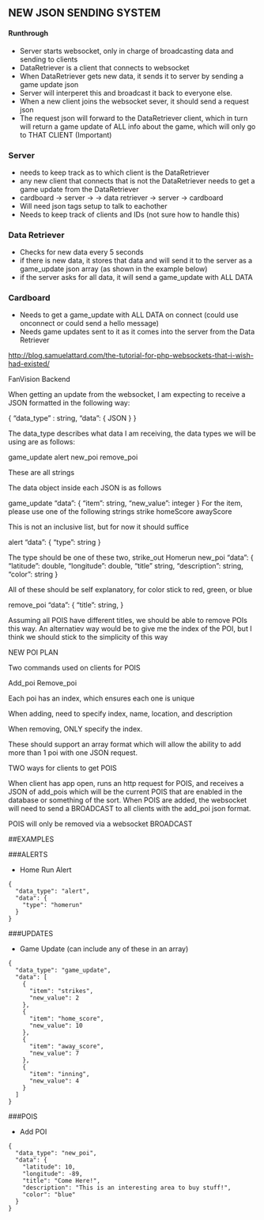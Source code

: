## NEW JSON SENDING SYSTEM

#### Runthrough

- Server starts websocket, only in charge of broadcasting data and sending to clients
- DataRetriever is a client that connects to websocket
- When DataRetriever gets new data, it sends it to server by sending a game update json
- Server will interperet this and broadcast it back to everyone else.
- When a new client joins the websocket sever, it should send a request json
- The request json will forward to the DataRetriever client, which in turn will return a game update of ALL info about the game, which will only go to THAT CLIENT (Important)



### Server
- needs to keep track as to which client is the DataRetriever
- any new client that connects that is not the DataRetriever needs to get a game update from the DataRetriever
- cardboard -> server -> -> data retriever -> server -> cardboard
- Will need json tags setup to talk to eachother
- Needs to keep track of clients and IDs (not sure how to handle this)


### Data Retriever
- Checks for new data every 5 seconds
- if there is new data, it stores that data and will send it to the server as a game_update json array (as shown in the example below)
- if the server asks for all data, it will send a game_update with ALL DATA

### Cardboard
- Needs to get a game_update with ALL DATA on connect (could use onconnect or could send a hello message)
- Needs game updates sent to it as it comes into the server from the Data Retriever



http://blog.samuelattard.com/the-tutorial-for-php-websockets-that-i-wish-had-existed/

FanVision Backend

When getting an update from the websocket, I am expecting to receive a JSON formatted in the following way:

{
	“data_type” : string,
	“data”: {
		JSON
		}
}

The data_type describes what data I am receiving, the data types we will be using are as follows:

game_update
alert
new_poi
remove_poi

These are all strings

The data object inside each JSON is as follows

game_update
“data”: {
	“item”: string,
	“new_value”: integer
}
For the item, please use one of the following strings
strike
homeScore
awayScore

This is not an inclusive list, but for now it should suffice

alert
“data”: {
	“type”: string
	}

The type should be one of these two,
strike_out
Homerun
new_poi
“data”: {
	“latitude”: double,
	“longitude”: double,
	“title” string,
	“description”: string,
	“color”: string
}

All of these should be self explanatory, for color stick to red, green, or blue

remove_poi
“data”: {
	“title”: string,
}

Assuming all POIS have different titles, we should be able to remove POIs this way. An alternatiev way would be to give me the index of the POI, but I think we should stick to the simplicity of this way


NEW POI PLAN

Two commands used on clients for POIS

Add_poi
Remove_poi

Each poi has an index, which ensures each one is unique

When adding, need to specify index, name, location, and description

When removing, ONLY specify the index.

These should support an array format which will allow the ability to add more than 1 poi with one JSON request.


TWO ways for clients to get POIS

When client has app open, runs an http request for POIS, and receives a JSON of add_pois which will be the current POIS that are enabled in the database or something of the sort.
When POIS are added, the websocket will need to send a BROADCAST to all clients with the add_poi json format.


POIS will only be removed via a websocket BROADCAST





##EXAMPLES

###ALERTS

- Home Run Alert

```
{
  "data_type": "alert",
  "data": {
    "type": "homerun"
  }
}
```

###UPDATES

- Game Update (can include any of these in an array)

```
{
  "data_type": "game_update",
  "data": [
    {
      "item": "strikes",
      "new_value": 2
    },
    {
      "item": "home_score",
      "new_value": 10
    },
    {
      "item": "away_score",
      "new_value": 7
    },
    {
      "item": "inning",
      "new_value": 4
    }
  ]
}
```


###POIS

- Add POI

```
{
  "data_type": "new_poi",
  "data": {
    "latitude": 10,
    "longitude": -89,
    "title": "Come Here!",
    "description": "This is an interesting area to buy stuff!",
    "color": "blue"
  }
}
```
